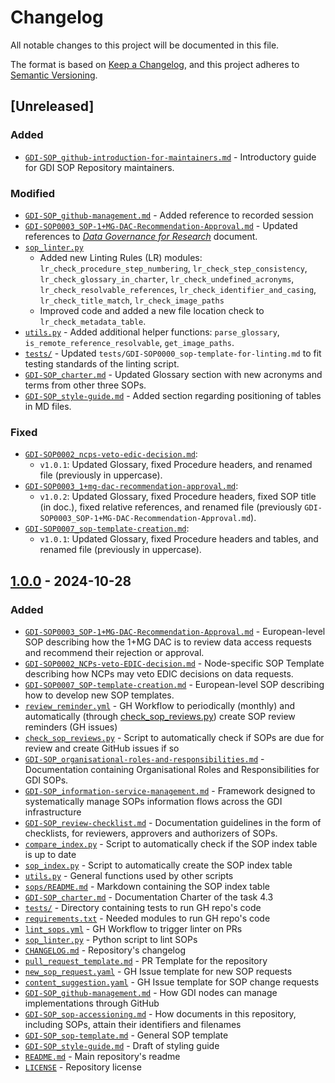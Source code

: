 # Changelog
All notable changes to this project will be documented in this file.

The format is based on [Keep a Changelog](https://keepachangelog.com/en/1.0.0/),
and this project adheres to [Semantic Versioning](https://semver.org/spec/v2.0.0.html).

## [Unreleased]

### Added
- [``GDI-SOP_github-introduction-for-maintainers.md``](docs/GDI-SOP_github-introduction-for-maintainers.md) - Introductory guide for GDI SOP Repository maintainers.

### Modified
- [``GDI-SOP_github-management.md``](docs/GDI-SOP_github-management.md) - Added reference to recorded session
- [``GDI-SOP0003_SOP-1+MG-DAC-Recommendation-Approval.md``](sops/european-level/GDI-SOP0003_SOP-1+MG-DAC-Recommendation-Approval.md) - Updated references to _[Data Governance for Research](https://docs.google.com/document/d/1P_nzGxMXG4CWzqkVbceY2fA3MQ7PEAwW/edit)_ document.
- [``sop_linter.py``](scripts/sop_linter.py)
   - Added new Linting Rules (LR) modules: ``lr_check_procedure_step_numbering``, ``lr_check_step_consistency``, ``lr_check_glossary_in_charter``, ``lr_check_undefined_acronyms``, ``lr_check_resolvable_references``, ``lr_check_identifier_and_casing``, ``lr_check_title_match``, ``lr_check_image_paths``
   - Improved code and added a new file location check to ``lr_check_metadata_table``.
- [``utils.py``](scripts/utils.py) - Added additional helper functions: ``parse_glossary``, ``is_remote_reference_resolvable``, ``get_image_paths``.
- [``tests/``](tests/) - Updated ``tests/GDI-SOP0000_sop-template-for-linting.md`` to fit testing standards of the linting script.
- [``GDI-SOP_charter.md``](docs/GDI-SOP_charter.md) - Updated Glossary section with new acronyms and terms from other three SOPs.
- [``GDI-SOP_style-guide.md``](docs/GDI-SOP_style-guide.md) - Added section regarding positioning of tables in MD files.

### Fixed
- [``GDI-SOP0002_ncps-veto-edic-decision.md``](sops/node-specific/GDI-SOP0002_ncps-veto-edic-decision.md):
    - ``v1.0.1``: Updated Glossary, fixed Procedure headers, and renamed file (previously in uppercase).
- [``GDI-SOP0003_1+mg-dac-recommendation-approval.md``](sops/european-level/GDI-SOP0003_1+mg-dac-recommendation-approval.md):
    - ``v1.0.2``: Updated Glossary, fixed Procedure headers, fixed SOP title (in doc.), fixed relative references, and renamed file (previously ``GDI-SOP0003_SOP-1+MG-DAC-Recommendation-Approval.md``).
- [``GDI-SOP0007_sop-template-creation.md``](sops/european-level/GDI-SOP0007_sop-template-creation.md):
    - ``v1.0.1``: Updated Glossary, fixed Procedure headers and tables, and renamed file (previously in uppercase).

## [1.0.0](https://github.com/GenomicDataInfrastructure/standard-operating-procedures/releases/tag/v1.0.0) - 2024-10-28

### Added
- [``GDI-SOP0003_SOP-1+MG-DAC-Recommendation-Approval.md``](sops/european-level/GDI-SOP0003_SOP-1+MG-DAC-Recommendation-Approval.md) - European-level SOP describing how the 1+MG DAC is to review data access requests and recommend their rejection or approval.
- [``GDI-SOP0002_NCPs-veto-EDIC-decision.md``](sops/node-specific/GDI-SOP0002_NCPs-veto-EDIC-decision.md) - Node-specific SOP Template describing how NCPs may veto EDIC decisions on data requests.
- [``GDI-SOP0007_SOP-template-creation.md``](sops/european-level/GDI-SOP0007_SOP-template-creation.md) - European-level SOP describing how to develop new SOP templates.
- [``review_reminder.yml``](.github/workflows/review_reminder.yml) - GH Workflow to periodically (monthly) and automatically (through [check_sop_reviews.py](scripts/check_sop_reviews.py)) create SOP review reminders (GH issues)
- [``check_sop_reviews.py``](scripts/check_sop_reviews.py) - Script to automatically check if SOPs are due for review and create GitHub issues if so
- [``GDI-SOP_organisational-roles-and-responsibilities.md``](docs/GDI-SOP_organisational-roles-and-responsibilities.md) - Documentation containing Organisational Roles and Responsibilities for GDI SOPs.
- [``GDI-SOP_information-service-management.md``](GDI-SOP_information-service-management.md) - Framework designed to systematically manage SOPs information flows across the GDI infrastructure
- [``GDI-SOP_review-checklist.md``](docs/GDI-SOP_review-checklist.md) - Documentation guidelines in the form of checklists, for reviewers, approvers and authorizers of SOPs.
- [``compare_index.py``](scripts/compare_index.py) - Script to automatically check if the SOP index table is up to date
- [``sop_index.py``](scripts/sop_index.py) - Script to automatically create the SOP index table
- [``utils.py``](scripts/utils.py) - General functions used by other scripts
- [``sops/README.md``](sops/README.md) - Markdown containing the SOP index table
- [``GDI-SOP_charter.md``](docs/GDI-SOP_charter.md) - Documentation Charter of the task 4.3
- [``tests/``](tests/) - Directory containing tests to run GH repo's code
- [``requirements.txt``](requirements.txt) - Needed modules to run GH repo's code
- [``lint_sops.yml``](.github/workflows/lint_sops.yml) - GH Workflow to trigger linter on PRs
- [``sop_linter.py``](scripts/sop_linter.py) - Python script to lint SOPs
- [``CHANGELOG.md``](CHANGELOG.md) - Repository's changelog
- [``pull_request_template.md``](.github/pull_request_template.md) - PR Template for the repository
- [``new_sop_request.yaml``](.github/ISSUE_TEMPLATE/new_sop_request.yaml) - GH Issue template for new SOP requests
- [``content_suggestion.yaml``](.github/ISSUE_TEMPLATE/content_suggestion.yaml) - GH Issue template for SOP change requests
- [``GDI-SOP_github-management.md``](docs/GDI-SOP_github-management.md) - How GDI nodes can manage implementations through GitHub
- [``GDI-SOP_sop-accessioning.md``](docs/GDI-SOP_sop-accessioning.md) - How documents in this repository, including SOPs, attain their identifiers and filenames
- [``GDI-SOP_sop-template.md``](docs/GDI-SOP_sop-template.md) - General SOP template
- [``GDI-SOP_style-guide.md``](docs/GDI-SOP_style-guide.md) - Draft of styling guide
- [``README.md``](README.md) - Main repository's readme
- [``LICENSE``](LICENSE) - Repository license
